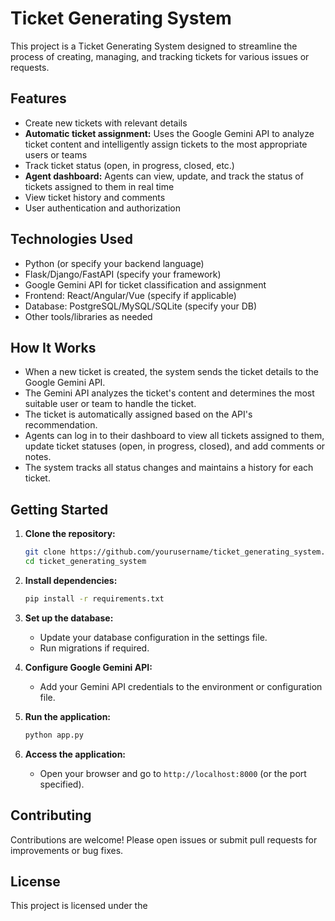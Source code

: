 # Ticket Generating System

This project is a Ticket Generating System designed to streamline the process of creating, managing, and tracking tickets for various issues or requests.

## Features

- Create new tickets with relevant details
- **Automatic ticket assignment:** Uses the Google Gemini API to analyze ticket content and intelligently assign tickets to the most appropriate users or teams
- Track ticket status (open, in progress, closed, etc.)
- **Agent dashboard:** Agents can view, update, and track the status of tickets assigned to them in real time
- View ticket history and comments
- User authentication and authorization

## Technologies Used

- Python (or specify your backend language)
- Flask/Django/FastAPI (specify your framework)
- Google Gemini API for ticket classification and assignment
- Frontend: React/Angular/Vue (specify if applicable)
- Database: PostgreSQL/MySQL/SQLite (specify your DB)
- Other tools/libraries as needed

## How It Works

- When a new ticket is created, the system sends the ticket details to the Google Gemini API.
- The Gemini API analyzes the ticket's content and determines the most suitable user or team to handle the ticket.
- The ticket is automatically assigned based on the API's recommendation.
- Agents can log in to their dashboard to view all tickets assigned to them, update ticket statuses (open, in progress, closed), and add comments or notes.
- The system tracks all status changes and maintains a history for each ticket.

## Getting Started

1. **Clone the repository:**
   ```sh
   git clone https://github.com/yourusername/ticket_generating_system.git
   cd ticket_generating_system
   ```

2. **Install dependencies:**
   ```sh
   pip install -r requirements.txt
   ```

3. **Set up the database:**
   - Update your database configuration in the settings file.
   - Run migrations if required.

4. **Configure Google Gemini API:**
   - Add your Gemini API credentials to the environment or configuration file.

5. **Run the application:**
   ```sh
   python app.py
   ```

6. **Access the application:**
   - Open your browser and go to `http://localhost:8000` (or the port specified).

## Contributing

Contributions are welcome! Please open issues or submit pull requests for improvements or bug fixes.

## License

This project is licensed under the